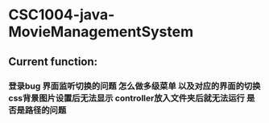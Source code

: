 # CSC1004-java-MovieManagementSystem
## Current function:
### 登录bug 界面监听切换的问题 怎么做多级菜单 以及对应的界面的切换 css背景图片设置后无法显示 controller放入文件夹后就无法运行 是否是路径的问题